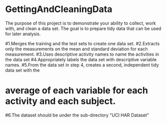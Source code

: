 GettingAndCleaningData
======================
The purpose of this project is to demonstrate your ability to collect, work with, and clean a data set. The goal is to prepare tidy data that can be used for later analysis.

 #1.Merges the training and the test sets to create one data set.
 #2.Extracts only the measurements on the mean and standard deviation for each measurement.
 #3.Uses descriptive activity names to name the activities in the data set
 #4.Appropriately labels the data set with descriptive variable names.
 #5.From the data set in step 4, creates a second, independent tidy data set with the
 # average of each variable for each activity and each subject.
 #6.The dataset should be under the sub-directory "UCI HAR Dataset"
